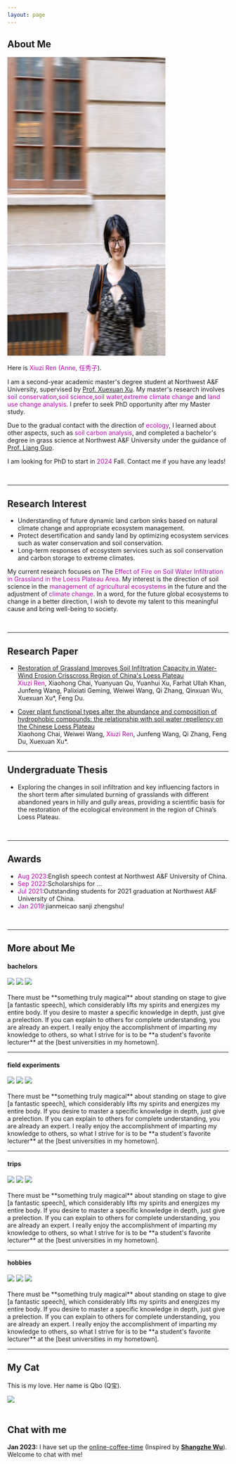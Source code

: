 ```yaml
---
layout: page
---
```


## About Me

<img src="images/anne.jpg" class="floatpic" width="360" height="680">

Here is <font color="#B509AC">Xiuzi Ren (Anne, 任秀子</font>).

I am a second-year academic master's degree student at Northwest A&F University, supervised by [Prof. Xuexuan Xu](https://www.researchgate.net/profile/Xu-Xuexuan). My master's research involves <font color="#B509AC">soil conservation</font>,<font color="#B509AC">soil science</font>,<font color="#B509AC">soil water</font>,<font color="#B509AC">extreme climate change</font> and <font color="#B509AC">land use change analysis</font>. I prefer to seek PhD opportunity after my Master study.

Due to the gradual contact with the direction of <font color="#B509AC">ecology</font>, I learned about other aspects, such as <font color="#B509AC">soil carbon analysis</font>, and completed a bachelor's degree in grass science at Northwest A&F University under the guidance of  [Prof. Liang Guo](https://www.researchgate.net/profile/Liang-Guo-26).

I am looking for PhD to start in <font color="#B509AC">2024</font> Fall. Contact me if you have any leads!

<br>


---

## Research Interest

- Understanding of future dynamic land carbon sinks based on natural climate change and appropriate ecosystem management.
- Protect desertification and sandy land by optimizing ecosystem services such as water conservation and soil conservation.
- Long-term responses of ecosystem services such as soil conservation and carbon storage to extreme climates.

My current research focuses on The <font color="#B509AC"> Effect of Fire on Soil Water Infiltration in Grassland in the Loess Plateau Area</font>. My interest is the direction of soil science in the <font color="#B509AC">management of agricultural ecosystems</font> in the future and the adjustment of <font color="#B509AC">climate change</font>. In a word, for the future global ecosystems to change in a better direction, I wish to devote my talent to this meaningful cause and bring well-being to society.

<br>

---

## Research Paper


- [Restoration of Grassland Improves Soil Infiltration Capacity in Water-Wind Erosion Crisscross Region of China's Loess Plateau](https://www.mdpi.com/2073-445X/12/8/1485)<br><font color="#B509AC">Xiuzi Ren</font>, Xiaohong Chai, Yuanyuan Qu, Yuanhui Xu, Farhat Ullah Khan, Junfeng Wang, Palixiati Geming, Weiwei Wang,  Qi Zhang, Qinxuan Wu, Xuexuan Xu*, Feng Du.<br>

- [Cover plant functional types alter the abundance and composition of hydrophobic compounds: the relationship with soil water repellency on the Chinese Loess Plateau](https://Anne-Ren.github.io/mypaper/plant.pdf)<br>Xiaohong Chai, Weiwei Wang, <font color="#B509AC">Xiuzi Ren</font>, Junfeng Wang, Qi Zhang, Feng Du, Xuexuan Xu*.<br>



---


## Undergraduate Thesis


- Exploring the changes in soil infiltration and key influencing factors in the short term after simulated burning of grasslands with different abandoned years in hilly and gully areas, providing a scientific basis for the restoration of the ecological environment in the region of China’s Loess Plateau.

<br>

---

## Awards

- <font color="#B509AC">Aug 2023</font>:English speech contest at Northwest A&F University of China.
- <font color="#B509AC">Sep 2022</font>:Scholarships for ...
- <font color="#B509AC">Jul 2021</font>:Outstanding students for 2021 graduation at Northwest A&F University of China.
- <font color="#B509AC">Jan 2019</font>:jianmeicao sanji zhengshu!

<br>

---

## More about Me

#### bachelors


<div class="third">
<img src="https://Anne-Ren.github.io/images/be1.jpg" >
<img src="https://Anne-Ren.github.io/images/be2.jpg" >
<img src="https://Anne-Ren.github.io/images/be3.jpg" >
</div>
<br>There must be **something truly magical** about standing on stage to give [a fantastic speech], which considerably lifts my spirits and energizes my entire body. If you desire to master a specific knowledge in depth, just give a prelection. If you can explain to others for complete understanding, you are already an expert. I really enjoy the accomplishment of imparting my knowledge to others, so what I strive for is to be **a student's favorite lecturer** at the [best universities in my hometown].

<br>

---

#### field experiments


<div class="third">
<img src="https://Anne-Ren.github.io/images/ex1.jpg" >
<img src="https://Anne-Ren.github.io/images/ex2.jpg" >
<img src="https://Anne-Ren.github.io/images/ex3.jpg" >
</div>
<br>There must be **something truly magical** about standing on stage to give [a fantastic speech], which considerably lifts my spirits and energizes my entire body. If you desire to master a specific knowledge in depth, just give a prelection. If you can explain to others for complete understanding, you are already an expert. I really enjoy the accomplishment of imparting my knowledge to others, so what I strive for is to be **a student's favorite lecturer** at the [best universities in my hometown].

<br>

---

#### trips

<div class="third">
<img src="https://Anne-Ren.github.io/images/tr1.jpg" >
<img src="https://Anne-Ren.github.io/images/tr2.jpg" >
<img src="https://Anne-Ren.github.io/images/tr3.jpg" >
</div>
<br>There must be **something truly magical** about standing on stage to give [a fantastic speech], which considerably lifts my spirits and energizes my entire body. If you desire to master a specific knowledge in depth, just give a prelection. If you can explain to others for complete understanding, you are already an expert. I really enjoy the accomplishment of imparting my knowledge to others, so what I strive for is to be **a student's favorite lecturer** at the [best universities in my hometown].

<br>

---


#### hobbies

<div class="third">
<img src="https://Anne-Ren.github.io/images/ho1.jpg" >
<img src="https://Anne-Ren.github.io/images/ho2.jpg" >
<img src="https://Anne-Ren.github.io/images/ho3.jpg" >
</div>
<br>There must be **something truly magical** about standing on stage to give [a fantastic speech], which considerably lifts my spirits and energizes my entire body. If you desire to master a specific knowledge in depth, just give a prelection. If you can explain to others for complete understanding, you are already an expert. I really enjoy the accomplishment of imparting my knowledge to others, so what I strive for is to be **a student's favorite lecturer** at the [best universities in my hometown].

<br>

---

## My Cat

This is my love. Her name is Qbo (Q宝).

<div>
<img src="/images/cat.JPG">
</div>
<br>

## Chat with me

**Jan 2023:** I have set up the [online-coffee-time](https://calendly.com/lancecai/meet-with-lance) (Inspired by **[Shangzhe Wu](https://elliottwu.com/)**). Welcome to chat with me!

<!-- Calendly inline widget begin -->

<div class="calendly-inline-widget" data-url="https://calendly.com/lancecai/meet-with-lance" style="min-width:320px;height:630px;"></div>
<script type="text/javascript" src="https://assets.calendly.com/assets/external/widget.js" async></script>
<!-- Calendly inline widget end -->



